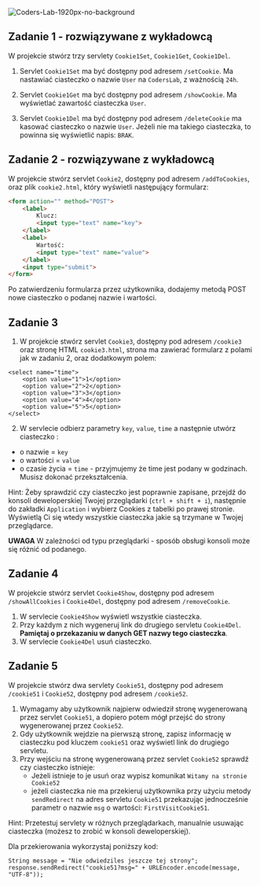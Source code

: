 ![Coders-Lab-1920px-no-background](https://user-images.githubusercontent.com/152855/73064373-5ed69780-3ea1-11ea-8a71-3d370a5e7dd8.png)


## Zadanie 1 - rozwiązywane z wykładowcą

W projekcie stwórz trzy servlety `Cookie1Set`, `Cookie1Get`, `Cookie1Del`.
1. Servlet `Cookie1Set` ma być dostępny pod adresem `/setCookie`. 
Ma nastawiać ciasteczko o nazwie ```User``` na `CodersLab`, z ważnością `24h`.

2. Servlet `Cookie1Get` ma być dostępny pod adresem `/showCookie`. Ma wyświetlać zawartość ciasteczka ```User```. 

3. Servlet `Cookie1Del` ma być dostępny pod adresem  `/deleteCookie` ma kasować ciasteczko o nazwie ```User```.
 Jeżeli nie ma takiego ciasteczka, to powinna się  wyświetlić napis: `BRAK`.


## Zadanie 2 - rozwiązywane z wykładowcą

W projekcie stwórz servlet `Cookie2`, dostępny pod adresem `/addToCookies`, oraz plik 
`cookie2.html`, który wyświetli następujący formularz:  
```html
<form action="" method="POST">
    <label>
        Klucz:
        <input type="text" name="key">
    </label>
    <label>
        Wartość:
        <input type="text" name="value">
    </label>
    <input type="submit">
</form>
  ``` 
Po zatwierdzeniu formularza przez użytkownika, dodajemy metodą POST nowe ciasteczko o podanej nazwie i wartości.   

## Zadanie 3

1. W projekcie stwórz servlet `Cookie3`, dostępny pod adresem `/cookie3` oraz stronę HTML `cookie3.html`,
 strona ma zawierać formularz z polami jak w zadaniu 2, oraz dodatkowym polem:
````
<select name="time">
    <option value="1">1</option>
    <option value="2">2</option>
    <option value="3">3</option>
    <option value="4">4</option>
    <option value="5">5</option>
</select>
````
2. W servlecie odbierz parametry `key`, `value`, `time` a następnie utwórz ciasteczko :
 - o nazwie = `key`
 - o wartości = `value`
 - o czasie życia = `time` - przyjmujemy że time jest podany w godzinach. Musisz dokonać przekształcenia.

Hint: Żeby sprawdzić czy ciasteczko jest poprawnie zapisane, przejdź do konsoli deweloperskiej
 Twojej przeglądarki (`ctrl + shift + i`), 
następnie do zakładki `Application` i wybierz Cookies z tabelki po prawej stronie.
Wyświetlą Ci się wtedy wszystkie ciasteczka jakie są trzymane w Twojej przeglądarce.  

**UWAGA** W zależności od typu przeglądarki - sposób obsługi konsoli może się różnić od podanego.


## Zadanie 4

W projekcie stwórz servlet `Cookie4Show`, dostępny pod adresem `/showAllCookies` i `Cookie4Del`, dostępny pod adresem `/removeCookie`.
1. W servlecie `Cookie4Show` wyświetl wszystkie ciasteczka. 
2. Przy każdym z nich wygeneruj link do drugiego servletu `Cookie4Del`. **Pamiętaj o przekazaniu w danych GET nazwy tego ciasteczka**. 
3. W servlecie `Cookie4Del` usuń ciasteczko. 

## Zadanie 5

W projekcie stwórz dwa servlety `Cookie51`, dostępny pod adresem `/cookie51` i `Cookie52`, dostępny pod adresem `/cookie52`.
1. Wymagamy aby użytkownik najpierw odwiedził stronę wygenerowaną przez servlet `Cookie51`,
 a dopiero potem mógł przejść do strony wygenerowanej przez `Cookie52`.
2. Gdy użytkownik wejdzie na pierwszą stronę, zapisz informację w ciasteczku pod kluczem `cookie51` 
oraz wyświetl link do drugiego servletu.
3. Przy wejściu na stronę wygenerowaną przez servlet `Cookie52` sprawdź czy ciasteczko istnieje:
    * Jeżeli istnieje to je usuń oraz wypisz komunikat `Witamy na stronie Cookie52`
    * jeżeli ciasteczka nie ma przekieruj użytkownika przy użyciu metody `sendRedirect` na adres servletu `Cookie51` 
      przekazując jednocześnie parametr o nazwie `msg` o wartości:  `FirstVisitCookie51`.
      

Hint: Przetestuj servlety w różnych przeglądarkach, manualnie usuwając ciasteczka (możesz to zrobić w konsoli deweloperskiej).

Dla przekierowania wykorzystaj poniższy kod:

```
String message = "Nie odwiedziles jeszcze tej strony";  
response.sendRedirect("cookie51?msg=" + URLEncoder.encode(message, "UTF-8"));
```


